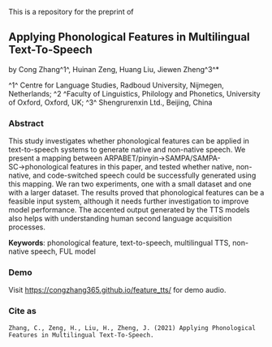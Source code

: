 This is a repository for the preprint of 

## Applying Phonological Features in Multilingual Text-To-Speech 

by Cong Zhang^1^, Huinan Zeng, Huang Liu, Jiewen Zheng^3^*

^1^ Centre for Language Studies, Radboud University, Nijmegen, Netherlands;
^2 ^Faculty of Linguistics, Philology and Phonetics, University of Oxford, Oxford, UK;
^3^ Shengrurenxin Ltd., Beijing, China



### Abstract

This study investigates whether phonological features can be applied in text-to-speech systems to generate native and non-native speech. We present a mapping between ARPABET/pinyin→SAMPA/SAMPA-SC→phonological features in this paper, and tested whether native, non-native, and code-switched speech could be successfully generated using this mapping. We ran two experiments, one with a small dataset and one with a larger dataset. The results proved that phonological features can be a feasible input system, although it needs further investigation to improve model performance. The accented output generated by the TTS models also helps with understanding human second language acquisition processes. 

**Keywords**: phonological feature, text-to-speech, multilingual TTS, non-native speech, FUL model



### Demo

Visit https://congzhang365.github.io/feature_tts/ for demo audio.



### Cite as

```
Zhang, C., Zeng, H., Liu, H., Zheng, J. (2021) Applying Phonological Features in Multilingual Text-To-Speech. 
```



### 